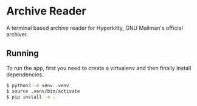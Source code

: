 Archive Reader
==============

A terminal based archive reader for Hyperkitty, GNU Mailman's official archiver.


Running
-------
To run the app, first you need to create a virtualenv and then finally install dependencies.

```bash
$ python3 -m venv .venv
$ source .venv/bin/activate
$ pip install -e .
```

